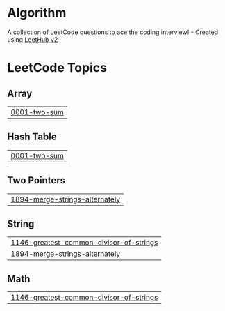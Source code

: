 # Algorithm
A collection of LeetCode questions to ace the coding interview! - Created using [LeetHub v2](https://github.com/arunbhardwaj/LeetHub-2.0)

<!---LeetCode Topics Start-->
# LeetCode Topics
## Array
|  |
| ------- |
| [0001-two-sum](https://github.com/daylikezero/Algorithm/tree/master/0001-two-sum) |
## Hash Table
|  |
| ------- |
| [0001-two-sum](https://github.com/daylikezero/Algorithm/tree/master/0001-two-sum) |
## Two Pointers
|  |
| ------- |
| [1894-merge-strings-alternately](https://github.com/daylikezero/Algorithm/tree/master/1894-merge-strings-alternately) |
## String
|  |
| ------- |
| [1146-greatest-common-divisor-of-strings](https://github.com/daylikezero/Algorithm/tree/master/1146-greatest-common-divisor-of-strings) |
| [1894-merge-strings-alternately](https://github.com/daylikezero/Algorithm/tree/master/1894-merge-strings-alternately) |
## Math
|  |
| ------- |
| [1146-greatest-common-divisor-of-strings](https://github.com/daylikezero/Algorithm/tree/master/1146-greatest-common-divisor-of-strings) |
<!---LeetCode Topics End-->